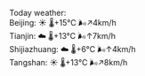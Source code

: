 Today weather:  
Beijing: ☀️   🌡️+15°C 🌬️↗4km/h  
Tianjin: ☁️   🌡️+13°C 🌬️↑7km/h  
Shijiazhuang: ☁️   🌡️+6°C 🌬️↑4km/h  
Tangshan: ☀️   🌡️+13°C 🌬️↗8km/h  
